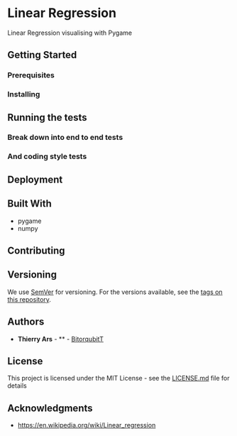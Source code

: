 # Linear Regression 

 Linear Regression visualising with Pygame

## Getting Started



### Prerequisites


### Installing


## Running the tests

### Break down into end to end tests

### And coding style tests

## Deployment

## Built With

* pygame
* numpy


## Contributing

## Versioning

We use [SemVer](http://semver.org/) for versioning. For the versions available, see the [tags on this repository](https://github.com/your/project/tags). 

## Authors

* **Thierry Ars** - ** - [BitorqubitT](https://github.com/BitorqubitT)


## License

This project is licensed under the MIT License - see the [LICENSE.md](LICENSE.md) file for details

## Acknowledgments

* https://en.wikipedia.org/wiki/Linear_regression

